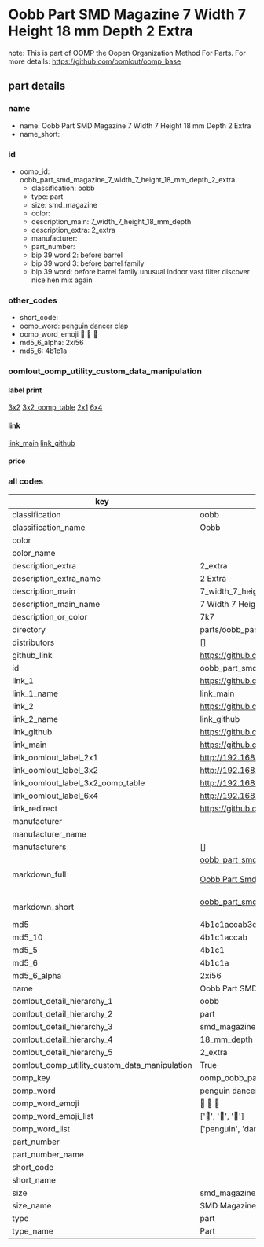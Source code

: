 # Oobb Part SMD Magazine 7 Width 7 Height 18 mm Depth 2 Extra  

note: This is part of OOMP the Oopen Organization Method For Parts. For more details: https://github.com/oomlout/oomp_base

##  part details
  







### name
* name: Oobb Part SMD Magazine 7 Width 7 Height 18 mm Depth 2 Extra
* name_short: 
### id
* oomp_id: oobb_part_smd_magazine_7_width_7_height_18_mm_depth_2_extra
  * classification: oobb
  * type: part
  * size: smd_magazine
  * color: 
  * description_main: 7_width_7_height_18_mm_depth
  * description_extra: 2_extra
  * manufacturer: 
  * part_number: 
  * bip 39 word 2: before barrel
  * bip 39 word 3: before barrel family
  * bip 39 word: before barrel family unusual indoor vast filter discover nice hen mix again

### other_codes
* short_code: 
* oomp_word: penguin dancer clap
* oomp_word_emoji :penguin: :dancer: :clap:
* md5_6_alpha: 2xi56
* md5_6: 4b1c1a






### oomlout_oomp_utility_custom_data_manipulation
#### label print
[3x2](http://192.168.1.245:1112/?label=oomp%202xi56)
[3x2_oomp_table](http://192.168.1.108:1112/?label=oomp%202xi56)
[2x1](http://192.168.1.242:1112/?label=oomp%202xi56)
[6x4](http://192.168.1.55:1112/?label=oomp%202xi56)    

#### link

[link_main](https://github.com/oomlout/oomlout_oomp_version_1_messy/tree/main/parts/oobb_part_smd_magazine_7_width_7_height_18_mm_depth_2_extra) [link_github](https://github.com/oomlout/oomlout_oomp_version_1_messy/tree/main/parts/oobb_part_smd_magazine_7_width_7_height_18_mm_depth_2_extra)                             

#### price







### all codes 
| key | value |  
| --- | --- |  
| classification | oobb |  
| classification_name | Oobb |  
| color |  |  
| color_name |  |  
| description_extra | 2_extra |  
| description_extra_name | 2 Extra |  
| description_main | 7_width_7_height_18_mm_depth |  
| description_main_name | 7 Width 7 Height 18 mm Depth |  
| description_or_color | 7k7 |  
| directory | parts/oobb_part_smd_magazine_7_width_7_height_18_mm_depth_2_extra |  
| distributors | [] |  
| github_link | https://github.com/oomlout/oomlout_oomp_part_src/tree/main/parts/oobb_part_smd_magazine_7_width_7_height_18_mm_depth_2_extra |  
| id | oobb_part_smd_magazine_7_width_7_height_18_mm_depth_2_extra |  
| link_1 | https://github.com/oomlout/oomlout_oomp_version_1_messy/tree/main/parts/oobb_part_smd_magazine_7_width_7_height_18_mm_depth_2_extra |  
| link_1_name | link_main |  
| link_2 | https://github.com/oomlout/oomlout_oomp_version_1_messy/tree/main/parts/oobb_part_smd_magazine_7_width_7_height_18_mm_depth_2_extra |  
| link_2_name | link_github |  
| link_github | https://github.com/oomlout/oomlout_oomp_version_1_messy/tree/main/parts/oobb_part_smd_magazine_7_width_7_height_18_mm_depth_2_extra |  
| link_main | https://github.com/oomlout/oomlout_oomp_version_1_messy/tree/main/parts/oobb_part_smd_magazine_7_width_7_height_18_mm_depth_2_extra |  
| link_oomlout_label_2x1 | http://192.168.1.242:1112/?label=oomp%202xi56 |  
| link_oomlout_label_3x2 | http://192.168.1.245:1112/?label=oomp%202xi56 |  
| link_oomlout_label_3x2_oomp_table | http://192.168.1.108:1112/?label=oomp%202xi56 |  
| link_oomlout_label_6x4 | http://192.168.1.55:1112/?label=oomp%202xi56 |  
| link_redirect | https://github.com/oomlout/oomlout_oomp_version_1_messy/tree/main/parts/oobb_part_smd_magazine_7_width_7_height_18_mm_depth_2_extra |  
| manufacturer |  |  
| manufacturer_name |  |  
| manufacturers | [] |  
| markdown_full | [oobb_part_smd_magazine_7_width_7_height_18_mm_depth_2_extra](none)<br>[](none)<br>[Oobb Part Smd Magazine 7 Width 7 Height 18 Mm Depth 2 Extra](none)<br><br> |  
| markdown_short | [oobb_part_smd_magazine_7_width_7_height_18_mm_depth_2_extra](none)<br><br> |  
| md5 | 4b1c1accab3eeacfc6b98ee4a504b0a1 |  
| md5_10 | 4b1c1accab |  
| md5_5 | 4b1c1 |  
| md5_6 | 4b1c1a |  
| md5_6_alpha | 2xi56 |  
| name | Oobb Part SMD Magazine 7 Width 7 Height 18 mm Depth 2 Extra |  
| oomlout_detail_hierarchy_1 | oobb |  
| oomlout_detail_hierarchy_2 | part |  
| oomlout_detail_hierarchy_3 | smd_magazine |  
| oomlout_detail_hierarchy_4 | 18_mm_depth |  
| oomlout_detail_hierarchy_5 | 2_extra |  
| oomlout_oomp_utility_custom_data_manipulation | True |  
| oomp_key | oomp_oobb_part_smd_magazine_7_width_7_height_18_mm_depth_2_extra |  
| oomp_word | penguin dancer clap |  
| oomp_word_emoji | :penguin: :dancer: :clap: |  
| oomp_word_emoji_list | [':penguin:', ':dancer:', ':clap:'] |  
| oomp_word_list | ['penguin', 'dancer', 'clap'] |  
| part_number |  |  
| part_number_name |  |  
| short_code |  |  
| short_name |  |  
| size | smd_magazine |  
| size_name | SMD Magazine |  
| type | part |  
| type_name | Part |  
